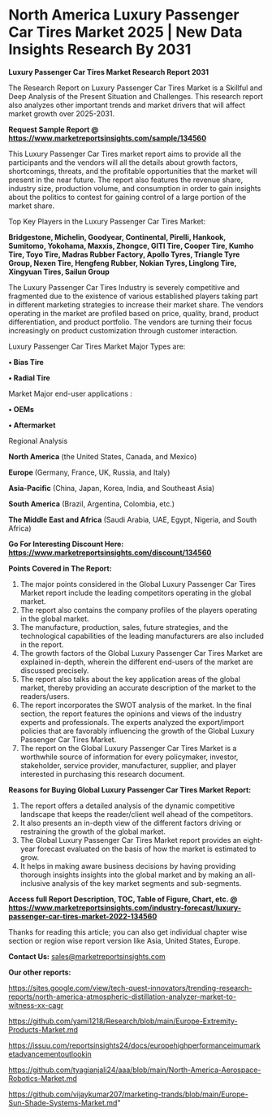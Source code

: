 # North America Luxury Passenger Car Tires Market 2025 | New Data Insights Research By 2031

<strong>Luxury Passenger Car Tires Market Research Report 2031</strong>

The Research Report on Luxury Passenger Car Tires Market is a Skillful and Deep Analysis of the Present Situation and Challenges. This research report also analyzes other important trends and market drivers that will affect market growth over 2025-2031.

<strong>Request Sample Report @ <a href=https://www.marketreportsinsights.com/sample/134560>https://www.marketreportsinsights.com/sample/134560</a></strong>

This Luxury Passenger Car Tires market report aims to provide all the participants and the vendors will all the details about growth factors, shortcomings, threats, and the profitable opportunities that the market will present in the near future. The report also features the revenue share, industry size, production volume, and consumption in order to gain insights about the politics to contest for gaining control of a large portion of the market share.

Top Key Players in the Luxury Passenger Car Tires Market:

<strong>Bridgestone, Michelin, Goodyear, Continental, Pirelli, Hankook, Sumitomo, Yokohama, Maxxis, Zhongce, GITI Tire, Cooper Tire, Kumho Tire, Toyo Tire, Madras Rubber Factory, Apollo Tyres, Triangle Tyre Group, Nexen Tire, Hengfeng Rubber, Nokian Tyres, Linglong Tire, Xingyuan Tires, Sailun Group</strong>

The Luxury Passenger Car Tires Industry is severely competitive and fragmented due to the existence of various established players taking part in different marketing strategies to increase their market share. The vendors operating in the market are profiled based on price, quality, brand, product differentiation, and product portfolio. The vendors are turning their focus increasingly on product customization through customer interaction.

Luxury Passenger Car Tires Market Major Types are:

<strong>• Bias Tire

• Radial Tire</strong>

Market Major end-user applications :

<strong>• OEMs

• Aftermarket</strong>

Regional Analysis

</u><strong><b>North America</b></strong> (the United States, Canada, and Mexico)

<strong><b>Europe </b></strong>(Germany, France, UK, Russia, and Italy)

<strong><b>Asia-Pacific</b></strong> (China, Japan, Korea, India, and Southeast Asia)

<strong><b>South America</b></strong> (Brazil, Argentina, Colombia, etc.)

<strong><b>The Middle East and Africa</b></strong> (Saudi Arabia, UAE, Egypt, Nigeria, and South Africa)

<strong>Go For Interesting Discount Here: <a href=https://www.marketreportsinsights.com/discount/134560>https://www.marketreportsinsights.com/discount/134560</a></strong>

<strong>Points Covered in The Report:</strong>
<ol>
  <li>The major points considered in the Global Luxury Passenger Car Tires Market report include the leading competitors operating in the global market.</li>
  <li>The report also contains the company profiles of the players operating in the global market.</li>
  <li>The manufacture, production, sales, future strategies, and the technological capabilities of the leading manufacturers are also included in the report.</li>
  <li>The growth factors of the Global Luxury Passenger Car Tires Market are explained in-depth, wherein the different end-users of the market are discussed precisely.</li>
  <li>The report also talks about the key application areas of the global market, thereby providing an accurate description of the market to the readers/users.</li>
  <li>The report incorporates the SWOT analysis of the market. In the final section, the report features the opinions and views of the industry experts and professionals. The experts analyzed the export/import policies that are favorably influencing the growth of the Global Luxury Passenger Car Tires Market.</li>
  <li>The report on the Global Luxury Passenger Car Tires Market is a worthwhile source of information for every policymaker, investor, stakeholder, service provider, manufacturer, supplier, and player interested in purchasing this research document.</li>
</ol>
<strong>Reasons for Buying Global Luxury Passenger Car Tires Market Report:</strong>

<ol>
  <li>The report offers a detailed analysis of the dynamic competitive landscape that keeps the reader/client well ahead of the competitors.</li>
  <li>It also presents an in-depth view of the different factors driving or restraining the growth of the global market.</li>
  <li>The Global Luxury Passenger Car Tires Market report provides an eight-year forecast evaluated on the basis of how the market is estimated to grow.</li>
  <li>It helps in making aware business decisions by having providing thorough insights insights into the global market and by making an all-inclusive analysis of the key market segments and sub-segments.</li>
</ol>
<strong>Access full Report Description, TOC, Table of Figure, Chart, etc. @ <a href=https://www.marketreportsinsights.com/industry-forecast/luxury-passenger-car-tires-market-2022-134560>https://www.marketreportsinsights.com/industry-forecast/luxury-passenger-car-tires-market-2022-134560</a></strong>


Thanks for reading this article; you can also get individual chapter wise section or region wise report version like Asia, United States, Europe.

<strong>Contact Us:</strong>
sales@marketreportsinsights.com

<strong>Our other reports:</strong>

<a href=https://sites.google.com/view/tech-quest-innovators/trending-research-reports/north-america-atmospheric-distillation-analyzer-market-to-witness-xx-cagr>https://sites.google.com/view/tech-quest-innovators/trending-research-reports/north-america-atmospheric-distillation-analyzer-market-to-witness-xx-cagr</a>

<a href=https://github.com/yami1218/Research/blob/main/Europe-Extremity-Products-Market.md>https://github.com/yami1218/Research/blob/main/Europe-Extremity-Products-Market.md</a>

<a href=https://issuu.com/reportsinsights24/docs/europehighperformanceimumarketadvancementoutlookin>https://issuu.com/reportsinsights24/docs/europehighperformanceimumarketadvancementoutlookin</a>

<a href=https://github.com/tyagianjali24/aaa/blob/main/North-America-Aerospace-Robotics-Market.md>https://github.com/tyagianjali24/aaa/blob/main/North-America-Aerospace-Robotics-Market.md</a>

<a href=https://github.com/vijaykumar207/marketing-trands/blob/main/Europe-Sun-Shade-Systems-Market.md>https://github.com/vijaykumar207/marketing-trands/blob/main/Europe-Sun-Shade-Systems-Market.md</a>"
